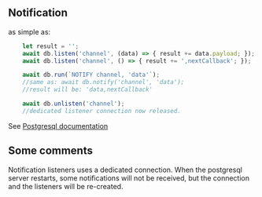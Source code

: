## Notification
as simple as:
```js
    let result = '';
    await db.listen('channel', (data) => { result += data.payload; });
    await db.listen('channel', () => { result += ',nextCallback'; });

    await db.run(`NOTIFY channel, 'data'`);
    //same as: await db.notify('channel', 'data');
    //result will be: 'data,nextCallback'

    await db.unlisten('channel'); 
    //dedicated listener connection now released.
```

See [Postgresql documentation](https://www.postgresql.org/docs/current/sql-notify.html)

## Some comments
Notification listeners uses a dedicated connection. When the postgresql server restarts, some notifications will not be received, but the connection and the listeners will be re-created.
